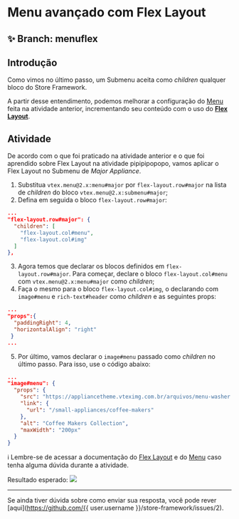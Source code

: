 # Menu avançado com Flex Layout

## :sparkles: **Branch:** menuflex

## Introdução 

Como vimos no último passo, um Submenu aceita como *children* qualquer bloco do Store Framework.  

A partir desse entendimento, podemos melhorar a configuração do [Menu](https://vtex.io/docs/components/all/vtex.menu/) feita na atividade anterior, incrementando seu conteúdo com o uso do [**Flex Layout**](https://vtex.io/docs/components/layout/vtex.flex-layout). 

## Atividade

De acordo com o que foi praticado na atividade anterior e o que foi aprendido sobre Flex Layout na atividade pipipipopopo, vamos aplicar o Flex Layout no Submenu de *Major Appliance*. 

1. Substitua `vtex.menu@2.x:menu#major` por `flex-layout.row#major` na lista de *children* do bloco `vtex.menu@2.x:submenu#major`;
2. Defina em seguida o bloco `flex-layout.row#major`: 

```json
...
"flex-layout.row#major": {
  "children": [
    "flex-layout.col#menu",
    "flex-layout.col#img"
  ]
},
```

3. Agora temos que declarar os blocos definidos em  `flex-layout.row#major`. Para começar, declare o bloco `flex-layout.col#menu` com `vtex.menu@2.x:menu#major` como *children*;
4. Faça o mesmo para o bloco `flex-layout.col#img`, o declarando com `image#menu` e `rich-text#header` como *children* e as seguintes props:

```json
...
"props":{
  "paddingRight": 4,
  "horizontalAlign": "right"
 }
...
```

5. Por último, vamos declarar o `image#menu` passado como *children* no último passo. Para isso, use o código abaixo: 

```json
...
"image#menu": {
  "props": {
    "src": "https://appliancetheme.vteximg.com.br/arquivos/menu-washer.jpg",
    "link": {
      "url": "/small-appliances/coffee-makers"
    },
    "alt": "Coffee Makers Collection",
    "maxWidth": "200px"
  }
}
```

:information_source: Lembre-se de acessar a documentação do [Flex Layout](https://vtex.io/docs/components/layout/vtex.flex-layout) e do [Menu](https://vtex.io/docs/components/all/vtex.menu/) caso tenha alguma dúvida durante a atividade.

Resultado esperado:
![](https://appliancetheme.vteximg.com.br/arquivos/menu-flex.png)

----

Se ainda tiver dúvida sobre como enviar sua resposta, você pode rever [aqui](https://github.com/{{ user.username }}/store-framework/issues/2).
